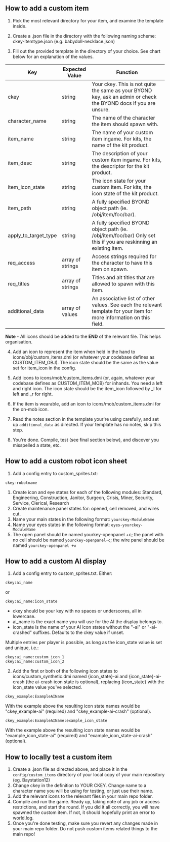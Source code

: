 ## How to add a custom item
1. Pick the most relevant directory for your item, and examine the template inside.

2. Create a .json file in the directory with the following naming scheme: ckey-itemtype.json (e.g. babydoll-necklace.json)

3. Fill out the provided template in the directory of your choice. See chart below for an explanation of the values.

| Key                    | Expected Value   | Function                                                                                                                |
|------------------------|------------------|-------------------------------------------------------------------------------------------------------------------------|
| ckey                   | string           | Your ckey. This is not quite the same as your BYOND key, ask an admin or check the BYOND docs if you are unsure.        |
| character_name         | string           | The name of the character the item should spawn with.                                                                   |
| item_name              | string           | The name of your custom item ingame. For kits, the name of the kit product.                                             |
| item_desc              | string           | The description of your custom item ingame. For kits, the descriptor for the kit product.                               |
| item_icon_state        | string           | The icon state for your custom item. For kits, the icon state of the kit product.                                       |
| item_path              | string           | A fully specified BYOND object path (ie. /obj/item/foo/bar).                                                            |
| apply_to_target_type   | string           | A fully specified BYOND object path (ie. /obj/item/foo/bar) Only set this if you are reskinning an existing item.       |
| req_access             | array of strings | Access strings required for the character to have this item on spawn.                                                   |
| req_titles             | array of strings | Titles and alt titles that are allowed to spawn with this item.                                                         |
| additional_data        | array of values  | An associative list of other values. See each the relevant template for your item for more information on this field.   |

**Note** - All icons should be added to the **END** of the relevant file. This helps organisation.

4. Add an icon to represent the item when held in the hand to icons/obj/custom_items.dmi (or whatever your codebase defines as CUSTOM_ITEM_OBJ). The icon state should be the same as the value set for item_icon in the config.

5. Add icons to icons/mob/custom_items.dmi (or, again, whatever your codebase defines as CUSTOM_ITEM_MOB) for inhands. You need a left and right icon. The icon state should be the item_icon followed by _l for left and _r for right.

6. If the item is wearable, add an icon to icons/mob/custom_items.dmi for the on-mob icon.

8. Read the notes section in the template your're using carefully, and set up `additional_data` as directed. If your template has no notes, skip this step.

11. You're done. Compile, test (see final section below), and discover you misspelled a state, etc.

## How to add a custom robot icon sheet
1. Add a config entry to custom_sprites.txt:
```
ckey-robotname
```

1. Create icon and eye states for each of the following modules: Standard, Engineering, Construction, Janitor, Surgeon, Crisis, Miner, Security, Service, Clerical, Research
1. Create maintenance panel states for: opened, cell removed, and wires cut.
1. Name your main states in the following format: `yourckey-ModuleName`
1. Name your eyes states in the following format: `eyes-yourckey-ModuleName`
1. The open panel should be named yourkey-openpanel +c; the panel with no cell should be named `yourckey-openpanel-c`; the wire panel should be named `yourckey-openpanel +w`

## How to add a custom AI display
1. Add a config entry to custom_sprites.txt. Either:
  ````
  ckey:ai_name
  ````
  or
  ````
  ckey:ai_name:icon_state
  ````

  - ckey should be your key with no spaces or underscores, all in lowercase. 
  - ai_name is the exact name you will use for the AI the display belongs to.
  - icon_state is the name of your AI icon states without the "-ai" or "-ai-crashed" suffixes. Defaults to the ckey value if unset.
  
  Multiple entries per player is possible, as long as the icon_state value is set and unique, i.e.:
  ````
  ckey:ai_name:custom_icon_1
  ckey:ai_name:custom_icon_2
  ````

2. Add the first or both of the following icon states to icons/custom_synthetic.dmi named {icon_state}-ai and {icon_state}-ai-crash (the ai-crash icon state is optional), replacing {icon_state} with the icon_state value you've selected.
  ````
  ckey_example:ExampleAIName
  ````
  With the example above the resulting icon state names would be "ckey_example-ai" (required) and "ckey_example-ai-crash" (optional).
  
  ````
  ckey_example:ExampleAIName:example_icon_state
  ````
  With the example above the resulting icon state names would be "example_icon_state-ai" (required) and "example_icon_state-ai-crash" (optional).

## How to locally test a custom item

1. Create a .json file as directed above, and place it in the `config/custom_items` directory of your local copy of your main repository (eg. Baystation12)
3. Change ckey in the definition to YOUR CKEY. Change name to a character name you will be using for testing, or just use their name.
4. Add the relevant icons to the relevant files in your main repo folder.
5. Compile and run the game. Ready up, taking note of any job or access restrictions, and start the round. If you did it all correctly, you will have spawned the custom item. If not, it should hopefully print an error to world.log. 
6. Once you're done testing, make sure you revert any changes made in your main repo folder. Do not push custom items related things to the main repo!
